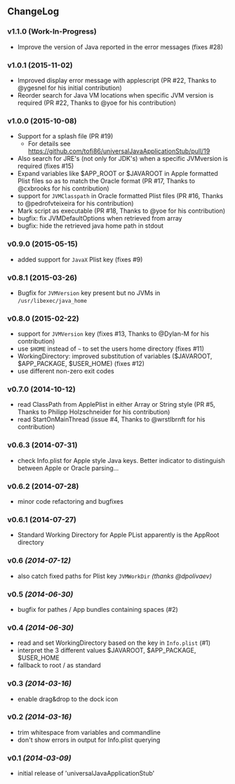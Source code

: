 ChangeLog
---------

### v1.1.0 (Work-In-Progress)
*  Improve the version of Java reported in the error messages (fixes #28)


### v1.0.1 (2015-11-02)
* Improved display error message with applescript (PR #22, Thanks to @ygesnel for his initial contribution)
* Reorder search for Java VM locations when specific JVM version is required (PR #22, Thanks to @yoe for his contribution)


### v1.0.0 (2015-10-08)
* Support for a splash file (PR #19)
  * For details see https://github.com/tofi86/universalJavaApplicationStub/pull/19
* Also search for JRE's (not only for JDK's) when a specific JVMversion is required (fixes #15)
* Expand variables like $APP_ROOT or $JAVAROOT in Apple formatted Plist files so as to match the Oracle format  (PR #17, Thanks to @cxbrooks for his contribution)
* support for `JVMClasspath` in Oracle formatted Plist files (PR #16, Thanks to @pedrofvteixeira for his contribution)
* Mark script as executable (PR #18, Thanks to @yoe for his contribution)
* bugfix: fix JVMDefaultOptions when retrieved from array
* bugfix: hide the retrieved java home path in stdout

### v0.9.0 (2015-05-15)
* added support for `JavaX` Plist key (fixes #9)

### v0.8.1 (2015-03-26)
* Bugfix for `JVMVersion` key present but no JVMs in `/usr/libexec/java_home`

### v0.8.0 (2015-02-22)
* support for `JVMVersion` key (fixes #13, Thanks to @Dylan-M for his contribution)
* use `$HOME` instead of `~` to set the users home directory (fixes #11)
* WorkingDirectory: improved substitution of variables ($JAVAROOT, $APP_PACKAGE, $USER_HOME) (fixes #12)
* use different non-zero exit codes

### v0.7.0 (2014-10-12)
* read ClassPath from ApplePlist in either Array or String style (PR #5, Thanks to Philipp Holzschneider for his contribution)
* read StartOnMainThread (issue #4, Thanks to @wrstlbrnft for his contribution)

### v0.6.3 (2014-07-31)
* check Info.plist for Apple style Java keys. Better indicator to distinguish between Apple or Oracle parsing...

### v0.6.2 (2014-07-28)
* minor code refactoring and bugfixes

### v0.6.1 (2014-07-27)
* Standard Working Directory for Apple PList apparently is the AppRoot directory

### v0.6 *(2014-07-12)*
* also catch fixed paths for Plist key `JVMWorkDir` *(thanks @dpolivaev)*

### v0.5 *(2014-06-30)*
* bugfix for pathes / App bundles containing spaces (#2)

### v0.4 *(2014-06-30)*
* read and set WorkingDirectory based on the key in `Info.plist` (#1)
 * interpret the 3 different values $JAVAROOT, $APP_PACKAGE, $USER_HOME
 * fallback to root / as standard

### v0.3 *(2014-03-16)*
* enable drag&drop to the dock icon

### v0.2 *(2014-03-16)*
* trim whitespace from variables and commandline
* don't show errors in output for Info.plist querying

### v0.1 *(2014-03-09)*
* initial release of 'universalJavaApplicationStub'

